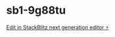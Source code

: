# sb1-9g88tu

[Edit in StackBlitz next generation editor ⚡️](https://stackblitz.com/~/github.com/N0L0g1c/sb1-9g88tu)